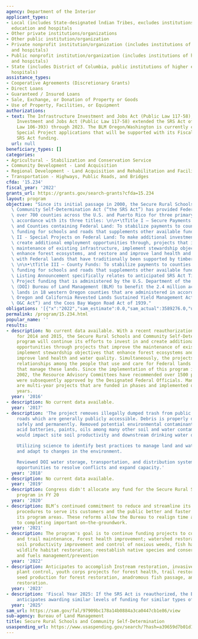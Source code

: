 ```yaml
---
agency: Department of the Interior
applicant_types:
- Local (includes State-designated lndian Tribes, excludes institutions of higher
  education and hospitals
- Other private institutions/organizations
- Other public institution/organization
- Private nonprofit institution/organization (includes institutions of higher education
  and hospitals)
- Public nonprofit institution/organization (includes institutions of higher education
  and hospitals)
- State (includes District of Columbia, public institutions of higher education and
  hospitals)
assistance_types:
- Cooperative Agreements (Discretionary Grants)
- Direct Loans
- Guaranteed / Insured Loans
- Sale, Exchange, or Donation of Property or Goods
- Use of Property, Facilities, or Equipment
authorizations:
- text: The Infrastructure Investment and Jobs Act (Public Law 117-58), The Infrastructure
    Investment and Jobs Act (Public Law 117-58) extended the SRS Act of 2000 (Public
    Law 106-393) through 2023. The BLM Oregon/Washington is currently considering
    Special Project applications that will be supported with its Fiscal Year 2023
    SRS Act funding.
  url: null
beneficiary_types: []
categories:
- Agricultural - Stabilization and Conservation Service
- Community Development - Land Acquisition
- Regional Development - Land Acquisition and Rehabilitation and Facilities Construction
- Transportation - Highways, Public Roads, and Bridges
cfda: '15.234'
fiscal_year: '2022'
grants_url: https://grants.gov/search-grants?cfda=15.234
layout: program
objective: "Since its initial passage in 2000, the Secure Rural Schools (SRS) and\
  \ Community Self-Determination Act (“the SRS Act”) has provided Federal funds to\
  \ over 700 counties across the U.S. and Puerto Rico for three primary purposes in\
  \ accordance with its three titles: \n\n•\tTitle I – Secure Payments for States\
  \ and Counties containing Federal Land: To stabilize payments to counties to provide\
  \ funding for schools and roads that supplements other available funds.\n\n•\tTitle\
  \ II - Special Projects on Federal Land: To make additional investments in, and\
  \ create additional employment opportunities through, projects that improve the\
  \ maintenance of existing infrastructure, implement stewardship objectives that\
  \ enhance forest ecosystems, and restore and improve land health and water quality\
  \ with Federal lands that have traditionally been supported by timber payments.\
  \ \n\n•\tTitle III – County Funds: To stabilize payments to counties to provide\
  \ funding for schools and roads that supplements other available funds.\n\nThis\
  \ Listing Announcement specifically relates to anticipated SRS Act Title II Special\
  \ Project funding that is administered by the U.S. Department of the Interior’s\
  \ (DOI) Bureau of Land Management (BLM) to benefit the 2.4 million acres of Federal\
  \ lands in 18 western Oregon counties that are administered in accordance with the\
  \ Oregon and California Revested Lands Sustained Yield Management Act of 1937 (“the\
  \ O&C Act”) and the Coos Bay Wagon Road Act of 1939."
obligations: '[{"x":"2022","sam_estimate":0.0,"sam_actual":3589276.0,"usa_spending_actual":2529467.77},{"x":"2023","sam_estimate":0.0,"sam_actual":2266055.71,"usa_spending_actual":1958213.76},{"x":"2024","sam_estimate":1980189.71,"sam_actual":0.0,"usa_spending_actual":2127148.06}]'
permalink: /program/15.234.html
popular_name: ''
results:
- description: No current data available. With a recent reauthorization in 2015, retroactive
    for 2014 and 2015, the Secure Rural Schools and Community Self-Determination Act
    program will continue its efforts to invest in and create additional employment
    opportunities through projects that improve the maintenance of existing infrastructure,
    implement stewardship objectives that enhance forest ecosystems and restore and
    improve land health and water quality. Simultaneously, the projects improve cooperative
    relationships among the people that use and care for Federal lands and the agencies
    that manage these lands. Since the implementation of this program in fiscal year
    2002, the Resource Advisory Committees have recommended over 1500 projects that
    were subsequently approved by the Designated Federal Officials. Many of the projects
    are multi-year projects that are funded in phases and implemented over several
    years.
  year: '2016'
- description: No current data available.
  year: '2017'
- description: 'The project removes illegally dumped trash from public and private
    roads which are generally publicly accessible. Debris is properly disposed of
    safely and permanently. Removed potential environmental contaminant such as lead
    acid batteries, paints, oils among many other soil and water contaminants that
    would impact site soil productivity and downstream drinking water quality.

    Utilizing science to identify best practices to manage land and water resources,
    and adapt to changes in the environment.

    Reviewed DOI water storage, transportation, and distribution systems to identify
    opportunities to resolve conflicts and expand capacity.'
  year: '2018'
- description: No current data available.
  year: '2019'
- description: Congress didn't allocate any fund for the Secure Rural School (SRS)
    program in FY 20
  year: '2020'
- description: BLM’s continued commitment to reduce and streamline its processes and
    procedures to serve its customers and the public better and faster across all
    its program areas. These reforms allow the Bureau to realign time and resources
    to completing important on–the-groundwork.
  year: '2021'
- description: The program's goal is to continue funding projects to complete road
    and trail maintenance, Forest health improvement; watershed restoration & maintenance;
    soil productivity improvement and control of noxious weeds, fish habitat restoration;
    wildlife habitat restoration; reestablish native species and conservation education
    and fuels management/prevention
  year: '2022'
- description: Anticipates to accomplish Instream restoration, invasive and noxious
    plant control, youth corps projects for forest health, trail restoration, native
    seed production for forest restoration, anadromous fish passage, and floodplain
    restoration.
  year: '2023'
- description: 'Fiscal Year 2025: If the SRS Act is reauthorized, the BLM Oregon/Washington
    anticipates awarding similar levels of funding for similar types of projects.'
  year: '2025'
sam_url: https://sam.gov/fal/97909bc178a14b0884a3ca0447cb1e86/view
sub-agency: Bureau of Land Management
title: Secure Rural Schools and Community Self-Determination
usaspending_url: https://www.usaspending.gov/search/?hash=a39659d7b01d1b5f31779f64a4ac4025
---
```

